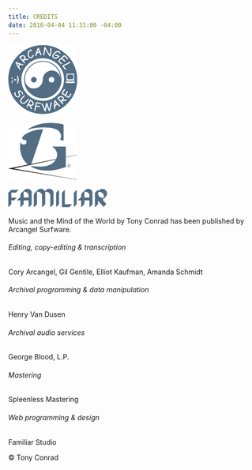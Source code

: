 ```yaml
---
title: CREDITS
date: 2016-04-04 11:31:00 -04:00
---
```


[![Arcangel Surfware](/images/arcangel.svg)](http://www.arcangelsurfware.biz/)

[![George Blood, L.P.](/images/george-blood.svg)](http://www.georgeblood.com/)

[![Familiar Studio](/images/familiar.svg)](https://familiar-studio.com/)

Music and the Mind of the World by Tony Conrad has been published by Arcangel Surfware.

###### Editing, copy-editing & transcription
Cory Arcangel, Gil Gentile, Elliot Kaufman, Amanda Schmidt

###### Archival programming & data manipulation
Henry Van Dusen 

###### Archival audio services
George Blood, L.P.

###### Mastering
Spleenless Mastering

###### Web programming & design
Familiar Studio 

© Tony Conrad